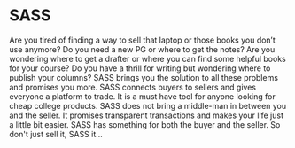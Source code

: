 # SASS
Are you tired of finding a way to sell that laptop or those books you don’t use anymore?
Do you need a new PG or where to get the notes?
Are you wondering where to get a drafter or where you can find some helpful books for your course?
Do you have a thrill for writing but wondering where to publish your columns?
SASS brings you the solution to all these problems and promises you more. SASS connects buyers to sellers and gives everyone a platform to trade. It is a must have tool for anyone looking for cheap college products. SASS does not bring a middle-man in between you and the seller. It promises transparent transactions and makes your life just a little bit easier. SASS has something for both the buyer and the seller.
So don't just sell it, SASS it...

